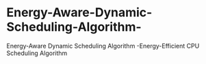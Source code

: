 # Energy-Aware-Dynamic-Scheduling-Algorithm-
Energy-Aware Dynamic Scheduling Algorithm -Energy-Efficient CPU Scheduling Algorithm
